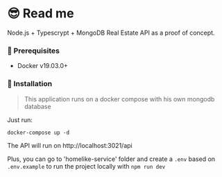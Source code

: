 # 😎 Read me

Node.js + Typescrypt + MongoDB Real Estate API as a proof of concept.

### 🎯 Prerequisites

- Docker v19.03.0+

### 🚀 Installation

> This application runs on a docker compose with his own mongodb database

Just run:

`docker-compose up -d`

The API will run on http://localhost:3021/api

Plus, you can go to 'homelike-service' folder and create a `.env` based on `.env.example` to run  the project locally with `npm run dev`
